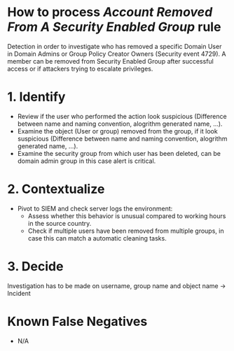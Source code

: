 # How to process *Account Removed From A Security Enabled Group* rule
Detection in order to investigate who has removed a specific Domain User in Domain Admins or Group Policy Creator Owners (Security event 4729). A member can be removed from Security Enabled Group after successful access or if attackers trying to escalate privileges.

# 1. Identify
- Review if the user who performed the action look suspicious (Difference between name and naming convention, alogrithm generated name, ...).
- Examine the object (User or group) removed from the group, if it look suspicious (Difference between name and naming convention, alogrithm generated name, ...).
- Examine the security group from which user has been deleted, can be domain admin group in this case alert is critical.

# 2. Contextualize
- Pivot to SIEM and check server logs the environment:
	- Assess whether this behavior is unusual compared to working hours in the source country.
	- Check if multiple users have been removed from multiple groups, in case this can match a automatic cleaning tasks.

# 3. Decide
Investigation has to be made on username, group name and object name &rarr; Incident

# Known False Negatives
- N/A
